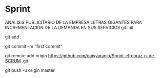 # Sprint
ANÁLISIS PUBLICITARIO DE LA EMPRESA LETRAS GIGANTES PARA INCREMENTACIÓN DE LA DEMANDA EN SUS SERVICIOS
git init

git add .

git commit -m "first commit"

git remote add origin https://github.com/daisyaranjo/Sprint-el-coraz-n-de-SCRUM .git

git push -u origin master
